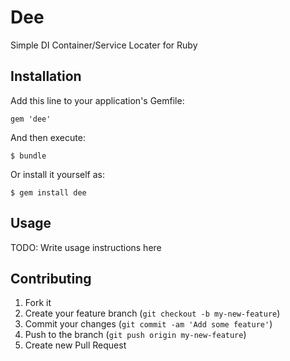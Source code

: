 # Dee

Simple DI Container/Service Locater for Ruby

## Installation

Add this line to your application's Gemfile:

    gem 'dee'

And then execute:

    $ bundle

Or install it yourself as:

    $ gem install dee

## Usage

TODO: Write usage instructions here

## Contributing

1. Fork it
2. Create your feature branch (`git checkout -b my-new-feature`)
3. Commit your changes (`git commit -am 'Add some feature'`)
4. Push to the branch (`git push origin my-new-feature`)
5. Create new Pull Request
